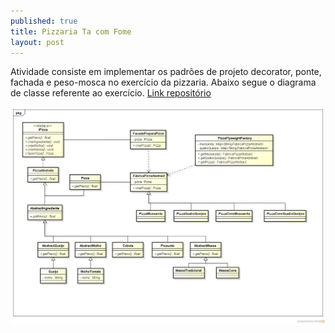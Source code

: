 ```yaml
---
published: true
title: Pizzaria Ta com Fome
layout: post
---
```

Atividade consiste em implementar os padrões de projeto decorator, ponte, fachada e peso-mosca no exercício da pizzaria. Abaixo segue o diagrama de classe referente ao exercício. [Link repositório](https://github.com/leticiassenna/PizzariaTaComFome)


<img src="https://raw.githubusercontent.com/leticiassenna/PizzariaTaComFome/master/Class%20Diagram%20PizzariaTaComFome.jpg">